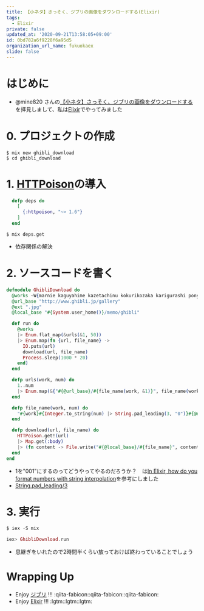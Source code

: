 ```yaml
---
title: 【小ネタ】さっそく、ジブリの画像をダウンロードする(Elixir)
tags:
  - Elixir
private: false
updated_at: '2020-09-21T13:58:05+09:00'
id: 0bd782a6f9228f6a95d5
organization_url_name: fukuokaex
slide: false
---
```

# はじめに
- @mine820 さんの[【小ネタ】さっそく、ジブリの画像をダウンロードする](https://qiita.com/mine820/items/e2561cbdd1904069fa09)を拝見しまして、私は[Elixir](https://elixir-lang.org/)でやってみました

# 0. プロジェクトの作成
```
$ mix new ghibli_download
$ cd ghibli_download
```

# 1. [HTTPoison](https://github.com/edgurgel/httpoison)の導入

```elixir:mix.exs
  defp deps do
    [
      {:httpoison, "~> 1.6"}
    ]
  end
```

```
$ mix deps.get
```
- 依存関係の解決

# 2. ソースコードを書く

```elixir:lib/ghibli_download.ex
defmodule GhibliDownload do
  @works ~W{marnie kaguyahime kazetachinu kokurikozaka karigurashi ponyo ged chihiro}
  @url_base "http://www.ghibli.jp/gallery"
  @ext ".jpg"
  @local_base "#{System.user_home()}/memo/ghibli"

  def run do
    @works
    |> Enum.flat_map(&urls(&1, 50))
    |> Enum.map(fn {url, file_name} ->
      IO.puts(url)
      download(url, file_name)
      Process.sleep(1000 * 20)
    end)
  end

  defp urls(work, num) do
    1..num
    |> Enum.map(&{"#{@url_base}/#{file_name(work, &1)}", file_name(work, &1)})
  end

  defp file_name(work, num) do
    "#{work}#{Integer.to_string(num) |> String.pad_leading(3, "0")}#{@ext}"
  end

  defp download(url, file_name) do
    HTTPoison.get!(url)
    |> Map.get(:body)
    |> (fn content -> File.write("#{@local_base}/#{file_name}", content) end).()
  end
end
```

- 1を"001"にするのってどうやってやるのだろうか？　は[In Elixir, how do you format numbers with string interpolation](https://stackoverflow.com/questions/34357812/in-elixir-how-do-you-format-numbers-with-string-interpolation)を参考にしました
- [String.pad_leading/3](https://hexdocs.pm/elixir/String.html#pad_leading/3)

# 3. 実行

```elixir
$ iex -S mix

iex> GhibliDownload.run
```

- 息継ぎをいれたので2時間半くらい放っておけば終わっていることでしょう

# Wrapping Up
- Enjoy [ジブリ](http://www.ghibli.jp/) !!! :qiita-fabicon::qiita-fabicon::qiita-fabicon: 
- Enjoy [Elixir](https://elixir-lang.org/) !!! :lgtm::lgtm::lgtm: 
